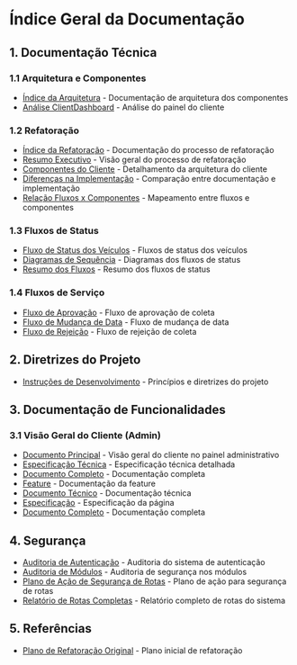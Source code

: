 # Índice Geral da Documentação

## 1. Documentação Técnica

### 1.1 Arquitetura e Componentes
- [Índice da Arquitetura](arquitetura/indice.md) - Documentação de arquitetura dos componentes
- [Análise ClientDashboard](arquitetura/client_dashboard.md) - Análise do painel do cliente

### 1.2 Refatoração
- [Índice da Refatoração](refatoracao/indice.md) - Documentação do processo de refatoração
- [Resumo Executivo](refatoracao/resumo_executivo.md) - Visão geral do processo de refatoração
- [Componentes do Cliente](refatoracao/componentes_cliente.md) - Detalhamento da arquitetura do cliente
- [Diferenças na Implementação](refatoracao/diferencas_implementacao.md) - Comparação entre documentação e implementação
- [Relação Fluxos x Componentes](refatoracao/fluxos_componentes.md) - Mapeamento entre fluxos e componentes

### 1.3 Fluxos de Status
- [Fluxo de Status dos Veículos](fluxos_de_status/fluxo_status_veiculos.md) - Fluxos de status dos veículos
- [Diagramas de Sequência](fluxos_de_status/diagramas_sequencia.md) - Diagramas dos fluxos de status
- [Resumo dos Fluxos](fluxos_de_status/resumo_fluxos_status.md) - Resumo dos fluxos de status

### 1.4 Fluxos de Serviço
- [Fluxo de Aprovação](fluxos_de_servico/fluxo_aprovacao.md) - Fluxo de aprovação de coleta
- [Fluxo de Mudança de Data](fluxos_de_servico/fluxo_mudanca_data.md) - Fluxo de mudança de data
- [Fluxo de Rejeição](fluxos_de_servico/fluxo_rejeicao.md) - Fluxo de rejeição de coleta

## 2. Diretrizes do Projeto

- [Instruções de Desenvolvimento](DEVELOPMENT_INSTRUCTIONS.md) - Princípios e diretrizes do projeto

## 3. Documentação de Funcionalidades

### 3.1 Visão Geral do Cliente (Admin)
- [Documento Principal](admin-client-overview.md) - Visão geral do cliente no painel administrativo
- [Especificação Técnica](admin-client-overview-spec.md) - Especificação técnica detalhada
- [Documento Completo](admin-client-overview-full.md) - Documentação completa
- [Feature](ADMIN_CLIENT_OVERVIEW_FEATURE.md) - Documentação da feature
- [Documento Técnico](ADMIN_CLIENT_OVERVIEW_TECH.md) - Documentação técnica
- [Especificação](ADMIN_CLIENT_OVERVIEW_SPEC.md) - Especificação da página
- [Documento Completo](ADMIN_CLIENT_OVERVIEW_FULL.md) - Documentação completa

## 4. Segurança

- [Auditoria de Autenticação](security/auditoria-autenticacao.md) - Auditoria do sistema de autenticação
- [Auditoria de Módulos](security/auditoria-lib-modulos.md) - Auditoria de segurança nos módulos
- [Plano de Ação de Segurança de Rotas](security/plano-acao-seguranca-rotas.md) - Plano de ação para segurança de rotas
- [Relatório de Rotas Completas](security/relatorio-rotas-completas.md) - Relatório completo de rotas do sistema

## 5. Referências

- [Plano de Refatoração Original](refact) - Plano inicial de refatoração